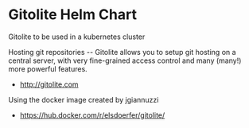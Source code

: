# Gitolite Helm Chart

Gitolite to be used in a kubernetes cluster

Hosting git repositories -- Gitolite allows you to setup git hosting on
a central server, with very fine-grained access control and many (many!) more
powerful features.

* http://gitolite.com

Using the docker image created by jgiannuzzi
* https://hub.docker.com/r/elsdoerfer/gitolite/

